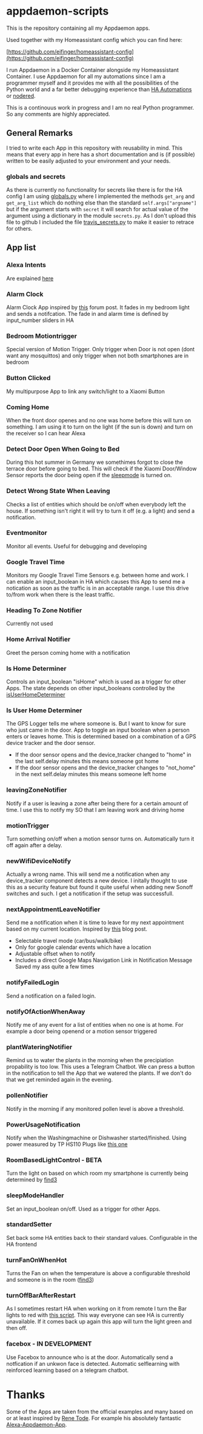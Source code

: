 # appdaemon-scripts
This is the repository containing all my Appdaemon apps.

Used together with my Homeassistant config which you can find here:

[https://github.com/eifinger/homeassistant-config](https://github.com/eifinger/homeassistant-config)

I run Appdaemon in a Docker Container alongside my Homeassistant Container. I use Appdaemon for all my automations since I am a programmer myself and it provides me with all the possibilities of the Python world and a far better debugging experience than [HA Automations](https://www.home-assistant.io/getting-started/automation/) or [nodered](https://nodered.org/).

This is a continouus work in progress and I am no real Python programmer. So any comments are highly appreciated.

## General Remarks
I tried to write each App in this repository with reusability in mind. This means that every app in here has a short documentation and is (if possible) written to be easily adjusted to your environment and your needs.

### globals and secrets
As there is currently no functionality for secrets like there is for the HA config I am using [globals.py](globals.py) where I implemented the methods ``get_arg`` and ``get_arg_list`` which do nothing else than the standard ``self.args["argname"]`` but if the argument starts with ``secret`` it will search for actual value of the argument using a dictionary in the module ``secrets.py``. As I don't upload this file to github I included the file [travis_secrets.py](travis_secrets.py) to make it easier to retrace for others.

## App list

### Alexa Intents

Are explained [here](alexa/README.md)

### Alarm Clock
Alarm Clock App inspired by [this](https://community.home-assistant.io/t/creating-a-alarm-clock/410) forum post.
It fades in my bedroom light and sends a notifcation. The fade in and alarm time is defined by input_number sliders in HA

### Bedroom Motiontrigger
Special version of Motion Trigger. Only trigger when Door is not open (dont want any mosquittos) and only trigger when not both smartphones are in bedroom

### Button Clicked
My multipurpose App to link any switch/light to a Xiaomi Button

### Coming Home
When the front door openes and no one was home before this will turn on something. I am using it to turn on the light (if the sun is down) and turn on the receiver so I can hear Alexa

### Detect Door Open When Going to Bed
During this hot summer in Germany we somethimes forgot to close the terrace door before going to bed. This will check if the Xiaomi Door/Window Sensor reports the door being open if the [sleepmode](sleepModeHandler/sleepModeHandler.py) is turned on.

### Detect Wrong State When Leaving
Checks a list of entities which should be on/off when everybody left the house. If something isn't right it will try to turn it off (e.g. a light) and send a notification.

### Eventmonitor
Monitor all events. Useful for debugging and developing

### Google Travel Time
Monitors my Google Travel Time Sensors e.g. between home and work. I can enable an input_boolean in HA which causes this App to send me a notication as soon as the traffic is in an acceptable range. I use this drive to/from work when there is the least traffic.

### Heading To Zone Notifier
Currently not used

### Home Arrival Notifier
Greet the person coming home with a notification

### Is Home Determiner
Controls an input_boolean "isHome" which is used as a trigger for other Apps.
The state depends on other input_booleans controlled by the [isUserHomeDeterminer](isUserHomeDeterminer/isUserHomeDeterminer.py)

### Is User Home Determiner
The GPS Logger tells me where someone is. But I want to know for sure who just came in the door.
App to toggle an input boolean when a person enters or leaves home.
This is determined based on a combination of a GPS device tracker and the door sensor.
- If the door sensor opens and the device_tracker changed to "home" in the last self.delay minutes this means someone got home
- If the door sensor opens and the device_tracker changes to "not_home" in the next self.delay minutes this means someone left home

### leavingZoneNotifier
Notify if a user is leaving a zone after being there for a certain amount of time. I use this to notify my SO that I am leaving work and driving home

### motionTrigger
Turn something on/off when a motion sensor turns on. Automatically turn it off again after a delay.

### newWifiDeviceNotify
Actually a wrong name. This will send me a notification when any device_tracker component detects a new device. I initally thought to use this as a security feature but found it quite useful when adding new Sonoff switches and such. I get a notification if the setup was successfull.

### nextAppointmentLeaveNotifier
Send me a notification when it is time to leave for my next appointment based on my current location. Inspired by [this](https://community.home-assistant.io/t/text-to-speech-notification-to-leave-for-appointment/8689) blog post.
- Selectable travel mode (car/bus/walk/bike)
- Only for google calendar events which have a location
- Adjustable offset when to notify
- Includes a direct Google Maps Navigation Link in Notification Message
Saved my ass quite a few times

### notifyFailedLogin
Send a notification on a failed login.

### notifyOfActionWhenAway
Notify me of any event for a list of entities when no one is at home.
For example a door being openend or a motion sensor triggered

### plantWateringNotifier
Remind us to water the plants in the morning when the precipiation propability is too low. This uses a Telegram Chatbot. We can press a button in the notification to tell the App that we watered the plants. If we don't do that we get reminded again in the evening.

### pollenNotifier
Notify in the morning if any monitored pollen level is above a threshold.

### PowerUsageNotification
Notify when the Washingmachine or Dishwasher started/finished. Using power measured by TP HS110 Plugs like [this one](https://www.amazon.de/dp/B017X72IES/ref=twister_B07CQBCZ5G)

### RoomBasedLightControl - BETA
Turn the light on based on which room my smartphone is currently being determined by [find3](https://github.com/schollz/find3)

### sleepModeHandler
Set an input_boolean on/off. Used as a trigger for other Apps.

### standardSetter
Set back some HA entities back to their standard values.
Configurable in the HA frontend

### turnFanOnWhenHot
Turns the Fan on when the temperature is above a configurable threshold and someone is in the room ([find3](https://github.com/schollz/find3))

### turnOffBarAfterRestart
As I sometimes restart HA when working on it from remote I turn the Bar lights to red with [this script](https://github.com/eifinger/homeassistant-config/blob/master/updateHomeassistant.sh). This way everyone can see HA is currently unavailable. If it comes back up again this app will turn the light green and then off. 

### facebox - IN DEVELOPMENT
Use Facebox to announce who is at the door.
Automatically send a notfication if an unkwon face is detected.
Automatic selflearning with reinforced learning based on a telegram chatbot.

# Thanks
Some of the Apps are taken from the official examples and many based on or at least inspired by [Rene Tode](https://github.com/ReneTode). For example his absolutely fantastic [Alexa-Appdaemon-App](https://github.com/ReneTode/Alexa-Appdaemon-App).